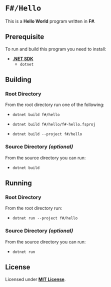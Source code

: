 # `F#/Hello`

This is a **Hello World** program written in **F#**.

## Prerequisite

To run and build this program you need to install:

* [**.NET SDK**](https://dotnet.microsoft.com/)
  * `dotnet`

## Building

### Root Directory

From the root directory run one of the following:

* ```
  dotnet build f#/hello
  ```
* ```
  dotnet build f#/hello/f#-hello.fsproj
  ```
* ```
  dotnet build --project f#/hello
  ```

### Source Directory _(optional)_

From the source directory you can run:

* ```
  dotnet build
  ```

## Running

### Root Directory

From the root directory run:

* ```
  dotnet run --project f#/hello
  ```

### Source Directory _(optional)_

From the source directory you can run:

* ```
  dotnet run
  ```

## License

Licensed under [**MIT License**](https://github.com/altersabeh/codes/blob/main/LICENSE).
